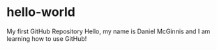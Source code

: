 # hello-world
My first GitHub Repository
Hello, my name is Daniel McGinnis and I am learning how to use GitHub!
